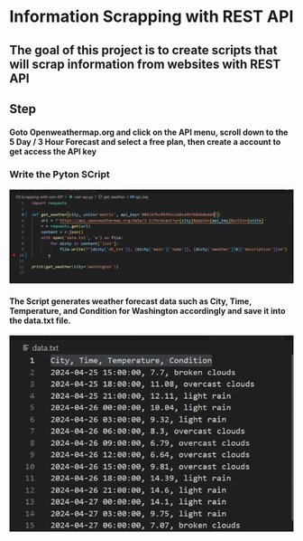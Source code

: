 #  Information Scrapping with REST API

## The goal of this project is to create scripts that will scrap information from websites with REST API

## Step
#### Goto Openweathermap.org and click on the API menu, scroll down to the 5 Day / 3 Hour Forecast and select a free plan, then create a account  to get access the API key 
### Write the Pyton SCript
![API script ](./images/scrip-api.png)

#### The Script generates weather forecast data such as City, Time, Temperature, and Condition for Washington accordingly and save it into the  data.txt file.
![Generated data ](./images/api-data.png)